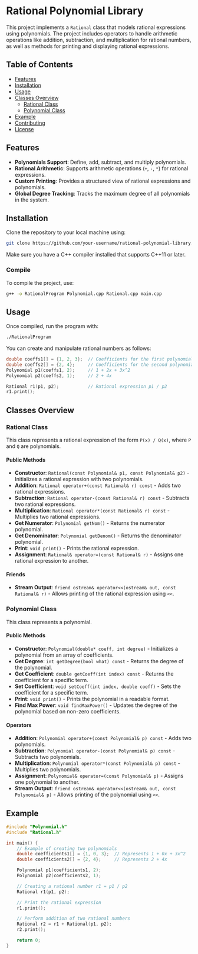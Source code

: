 
# Rational Polynomial Library

This project implements a `Rational` class that models rational expressions using polynomials. The project includes operators to handle arithmetic operations like addition, subtraction, and multiplication for rational numbers, as well as methods for printing and displaying rational expressions.

## Table of Contents
- [Features](#features)
- [Installation](#installation)
- [Usage](#usage)
- [Classes Overview](#classes-overview)
  - [Rational Class](#rational-class)
  - [Polynomial Class](#polynomial-class)
- [Example](#example)
- [Contributing](#contributing)
- [License](#license)

## Features
- **Polynomials Support**: Define, add, subtract, and multiply polynomials.
- **Rational Arithmetic**: Supports arithmetic operations (`+`, `-`, `*`) for rational expressions.
- **Custom Printing**: Provides a structured view of rational expressions and polynomials.
- **Global Degree Tracking**: Tracks the maximum degree of all polynomials in the system.

## Installation

Clone the repository to your local machine using:
```bash
git clone https://github.com/your-username/rational-polynomial-library.git
```

Make sure you have a C++ compiler installed that supports C++11 or later.

### Compile

To compile the project, use:
```bash
g++ -o RationalProgram Polynomial.cpp Rational.cpp main.cpp
```

## Usage

Once compiled, run the program with:
```bash
./RationalProgram
```

You can create and manipulate rational numbers as follows:

```cpp
double coeffs1[] = {1, 2, 3};  // Coefficients for the first polynomial
double coeffs2[] = {2, 4};     // Coefficients for the second polynomial
Polynomial p1(coeffs1, 2);     // 1 + 2x + 3x^2
Polynomial p2(coeffs2, 1);     // 2 + 4x

Rational r1(p1, p2);           // Rational expression p1 / p2
r1.print();
```

## Classes Overview

### Rational Class
This class represents a rational expression of the form `P(x) / Q(x)`, where `P` and `Q` are polynomials.

#### Public Methods
- **Constructor**: `Rational(const Polynomial& p1, const Polynomial& p2)` - Initializes a rational expression with two polynomials.
- **Addition**: `Rational operator+(const Rational& r) const` - Adds two rational expressions.
- **Subtraction**: `Rational operator-(const Rational& r) const` - Subtracts two rational expressions.
- **Multiplication**: `Rational operator*(const Rational& r) const` - Multiplies two rational expressions.
- **Get Numerator**: `Polynomial getNom()` - Returns the numerator polynomial.
- **Get Denominator**: `Polynomial getDenom()` - Returns the denominator polynomial.
- **Print**: `void print()` - Prints the rational expression.
- **Assignment**: `Rational& operator=(const Rational& r)` - Assigns one rational expression to another.

#### Friends
- **Stream Output**: `friend ostream& operator<<(ostream& out, const Rational& r)` - Allows printing of the rational expression using `<<`.

### Polynomial Class
This class represents a polynomial.

#### Public Methods
- **Constructor**: `Polynomial(double* coeff, int degree)` - Initializes a polynomial from an array of coefficients.
- **Get Degree**: `int getDegree(bool what) const` - Returns the degree of the polynomial.
- **Get Coefficient**: `double getCoeff(int index) const` - Returns the coefficient for a specific term.
- **Set Coefficient**: `void setCoeff(int index, double coeff)` - Sets the coefficient for a specific term.
- **Print**: `void print()` - Prints the polynomial in a readable format.
- **Find Max Power**: `void findMaxPower()` - Updates the degree of the polynomial based on non-zero coefficients.

#### Operators
- **Addition**: `Polynomial operator+(const Polynomial& p) const` - Adds two polynomials.
- **Subtraction**: `Polynomial operator-(const Polynomial& p) const` - Subtracts two polynomials.
- **Multiplication**: `Polynomial operator*(const Polynomial& p) const` - Multiplies two polynomials.
- **Assignment**: `Polynomial& operator=(const Polynomial& p)` - Assigns one polynomial to another.
- **Stream Output**: `friend ostream& operator<<(ostream& out, const Polynomial& p)` - Allows printing of the polynomial using `<<`.

## Example

```cpp
#include "Polynomial.h"
#include "Rational.h"

int main() {
    // Example of creating two polynomials
    double coefficients1[] = {1, 0, 3};  // Represents 1 + 0x + 3x^2
    double coefficients2[] = {2, 4};     // Represents 2 + 4x

    Polynomial p1(coefficients1, 2);
    Polynomial p2(coefficients2, 1);

    // Creating a rational number r1 = p1 / p2
    Rational r1(p1, p2);

    // Print the rational expression
    r1.print();

    // Perform addition of two rational numbers
    Rational r2 = r1 + Rational(p1, p2);
    r2.print();

    return 0;
}
```

